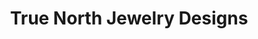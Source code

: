 ---
title: "True North Jewelry Designs"
url: /breckenridge/true-north-jewelry-designs/
shop: Schmuck
---